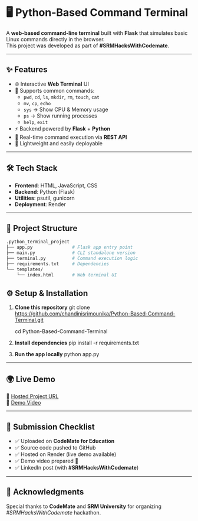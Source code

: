 # 🖥️ Python-Based Command Terminal

A **web-based command-line terminal** built with **Flask** that simulates basic Linux commands directly in the browser.  
This project was developed as part of **#SRMHacksWithCodemate**.

---

## ✨ Features
- 🌐 Interactive **Web Terminal** UI  
- 📂 Supports common commands:
  - `pwd`, `cd`, `ls`, `mkdir`, `rm`, `touch`, `cat`
  - `mv`, `cp`, `echo`
  - `sys` → Show CPU & Memory usage
  - `ps` → Show running processes
  - `help`, `exit`
- ⚡ Backend powered by **Flask** + **Python**
- 🔄 Real-time command execution via **REST API**
- 🚀 Lightweight and easily deployable

---

## 🛠️ Tech Stack
- **Frontend**: HTML, JavaScript, CSS  
- **Backend**: Python (Flask)  
- **Utilities**: psutil, gunicorn  
- **Deployment**: Render  

---

## 📂 Project Structure
```bash
.python_terminal_project
├── app.py               # Flask app entry point
├── main.py              # CLI standalone version
├── terminal.py          # Command execution logic
├── requirements.txt     # Dependencies
└── templates/
    └── index.html       # Web terminal UI
```
## ⚙️ Setup & Installation

1. **Clone this repository**
   git clone https://github.com/chandinisrimounika/Python-Based-Command-Terminal.git
   
   cd Python-Based-Command-Terminal

3. **Install dependencies** 
   pip install -r requirements.txt
  

4. **Run the app locally**
   python app.py
---

## 🌍 Live Demo
🔗 [Hosted Project URL](https://python-based-command-terminal-1-5jfe.onrender.com)  
🎥 [Demo Video](https://screenapp.io/app/#/shared/SoE9drDCz8)

---

## 📌 Submission Checklist
- ✅ Uploaded on **CodeMate for Education**  
- ✅ Source code pushed to GitHub  
- ✅ Hosted on Render (live demo available)  
- ✅ Demo video prepared 🎥  
- ✅ LinkedIn post (with **#SRMHacksWithCodemate**)  

---

## 🙌 Acknowledgments
Special thanks to **CodeMate** and **SRM University** for organizing *#SRMHacksWithCodemate* hackathon.

